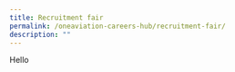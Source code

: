 ```yaml
---
title: Recruitment fair
permalink: /oneaviation-careers-hub/recruitment-fair/
description: ""
---
```

Hello